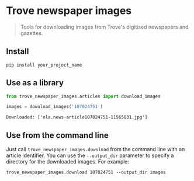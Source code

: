 # Trove newspaper images
> Tools for downloading images from Trove's digitised newspapers and gazettes.


## Install

`pip install your_project_name`

## Use as a library

```python
from trove_newspaper_images.articles import download_images

images = download_images('107024751')
```

    Downloaded: ['nla.news-article107024751-11565831.jpg']


## Use from the command line

Just call `trove_newspaper_images.download` from the command line with an article identifier. You can use the `--output_dir` parameter to specify a directory for the downloaded images. For example:

```shell
trove_newspaper_images.download 107024751 --output_dir images
```
